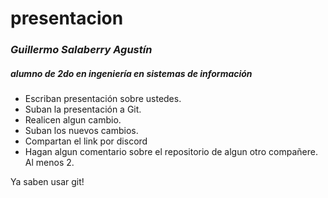 # presentacion


### ***Guillermo Salaberry Agustín*** 

##### ***alumno de 2do en ingeniería en sistemas de  información***




- Escriban presentación sobre ustedes.
- Suban la presentación a Git.
- Realicen algun cambio.
- Suban los nuevos cambios.
- Compartan el link por discord
- Hagan algun comentario sobre el repositorio de algun otro compañere. Al menos 2.

Ya saben usar git!
